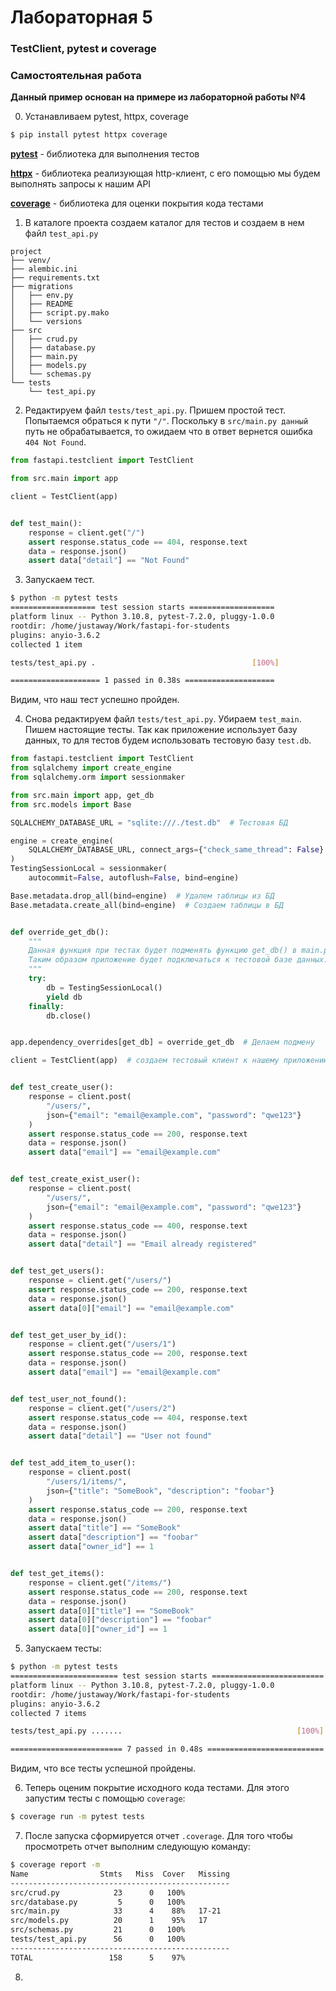 # Лабораторная 5
### TestClient, pytest и coverage
### Самостоятельная работа

**Данный пример основан на примере из лабораторной работы №4**

0. Устанавливаем pytest, httpx, coverage
```bash
$ pip install pytest httpx coverage
```
**[pytest](https://docs.pytest.org/en/7.2.x/)** - библиотека для выполнения тестов

**[httpx](https://www.python-httpx.org/)** - библиотека реализующая http-клиент, с его помощью мы будем выполнять запросы к нашим API

**[coverage](https://coverage.readthedocs.io/en/6.5.0/index.html)** - библиотека для оценки покрытия кода тестами

1. В каталоге проекта создаем каталог для тестов и создаем в нем файл `test_api.py`
```
project
├── venv/
├── alembic.ini
├── requirements.txt
├── migrations
│   ├── env.py
│   ├── README
│   ├── script.py.mako
│   └── versions
├── src
│   ├── crud.py
│   ├── database.py
│   ├── main.py
│   ├── models.py
│   └── schemas.py
└── tests
    └── test_api.py

```

2. Редактируем файл `tests/test_api.py`. Пришем простой тест. Попытаемся обраться к пути `"/"`. Поскольку в `src/main.py данный` путь не обрабатывается, то ожидаем что в ответ вернется ошибка `404 Not Found`.
```python
from fastapi.testclient import TestClient

from src.main import app

client = TestClient(app)


def test_main():
    response = client.get("/")
    assert response.status_code == 404, response.text
    data = response.json()
    assert data["detail"] == "Not Found"

```

3. Запускаем тест.
```bash
$ python -m pytest tests
=================== test session starts ===================
platform linux -- Python 3.10.8, pytest-7.2.0, pluggy-1.0.0
rootdir: /home/justaway/Work/fastapi-for-students
plugins: anyio-3.6.2
collected 1 item

tests/test_api.py .                                   [100%]

==================== 1 passed in 0.38s ====================
```
Видим, что наш тест успешно пройден.

4. Снова редактируем файл `tests/test_api.py`. Убираем `test_main`. Пишем настоящие тесты. Так как приложение использует базу данных, то для тестов будем использовать тестовую базу `test.db`.
```python
from fastapi.testclient import TestClient
from sqlalchemy import create_engine
from sqlalchemy.orm import sessionmaker

from src.main import app, get_db
from src.models import Base

SQLALCHEMY_DATABASE_URL = "sqlite:///./test.db"  # Тестовая БД

engine = create_engine(
    SQLALCHEMY_DATABASE_URL, connect_args={"check_same_thread": False}
)
TestingSessionLocal = sessionmaker(
    autocommit=False, autoflush=False, bind=engine)

Base.metadata.drop_all(bind=engine)  # Удалем таблицы из БД
Base.metadata.create_all(bind=engine)  # Создаем таблицы в БД


def override_get_db():
    """
    Данная функция при тестах будет подменять функцию get_db() в main.py.
    Таким образом приложение будет подключаться к тестовой базе данных.
    """
    try:
        db = TestingSessionLocal()
        yield db
    finally:
        db.close()


app.dependency_overrides[get_db] = override_get_db  # Делаем подмену

client = TestClient(app)  # создаем тестовый клиент к нашему приложению


def test_create_user():
    response = client.post(
        "/users/",
        json={"email": "email@example.com", "password": "qwe123"}
    )
    assert response.status_code == 200, response.text
    data = response.json()
    assert data["email"] == "email@example.com"


def test_create_exist_user():
    response = client.post(
        "/users/",
        json={"email": "email@example.com", "password": "qwe123"}
    )
    assert response.status_code == 400, response.text
    data = response.json()
    assert data["detail"] == "Email already registered"


def test_get_users():
    response = client.get("/users/")
    assert response.status_code == 200, response.text
    data = response.json()
    assert data[0]["email"] == "email@example.com"


def test_get_user_by_id():
    response = client.get("/users/1")
    assert response.status_code == 200, response.text
    data = response.json()
    assert data["email"] == "email@example.com"


def test_user_not_found():
    response = client.get("/users/2")
    assert response.status_code == 404, response.text
    data = response.json()
    assert data["detail"] == "User not found"


def test_add_item_to_user():
    response = client.post(
        "/users/1/items/",
        json={"title": "SomeBook", "description": "foobar"}
    )
    assert response.status_code == 200, response.text
    data = response.json()
    assert data["title"] == "SomeBook"
    assert data["description"] == "foobar"
    assert data["owner_id"] == 1


def test_get_items():
    response = client.get("/items/")
    assert response.status_code == 200, response.text
    data = response.json()
    assert data[0]["title"] == "SomeBook"
    assert data[0]["description"] == "foobar"
    assert data[0]["owner_id"] == 1

```

5. Запускаем тесты:
```bash
$ python -m pytest tests
======================== test session starts =========================
platform linux -- Python 3.10.8, pytest-7.2.0, pluggy-1.0.0
rootdir: /home/justaway/Work/fastapi-for-students
plugins: anyio-3.6.2
collected 7 items

tests/test_api.py .......                                       [100%]

========================= 7 passed in 0.48s ==========================
```
Видим, что все тесты успешной пройдены.

6. Теперь оценим покрытие исходного кода тестами. Для этого запустим тесты с помощью `coverage`:
```bash
$ coverage run -m pytest tests
```

7. После запуска сформируется отчет `.coverage`. Для того чтобы просмотреть отчет выполним следующую команду:
```bash
$ coverage report -m
Name                Stmts   Miss  Cover   Missing
-------------------------------------------------
src/crud.py            23      0   100%
src/database.py         5      0   100%
src/main.py            33      4    88%   17-21
src/models.py          20      1    95%   17
src/schemas.py         21      0   100%
tests/test_api.py      56      0   100%
-------------------------------------------------
TOTAL                 158      5    97%
```

8.

